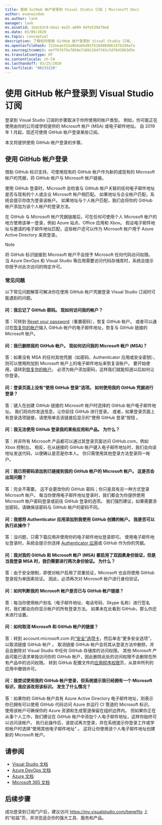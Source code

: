 ```yaml
---
title: 使用 GitHub 帐户登录到 Visual Studio 订阅 | Microsoft Docs
author: evanwindom
ms.author: lank
manager: lank
ms.assetid: 1bdcb3c9-bba1-4e25-a609-9d7e539d78e0
ms.date: 03/09/2020
ms.topic: conceptual
description: 了解如何使用 GitHub 帐户登录到 Visual Studio 订阅。
ms.openlocfilehash: 722eeae315a8b4a6bd93fb1048846b147b294afa
ms.sourcegitcommit: eeff6f675e7850e718911647343c5df642063d5e
ms.translationtype: HT
ms.contentlocale: zh-CN
ms.lasthandoff: 03/25/2020
ms.locfileid: "80233228"
---
```

# <a name="signing-in-to-visual-studio-subscriptions-with-your-github-account"></a>使用 GitHub 帐户登录到 Visual Studio 订阅 

登录到 Visual Studio 订阅的步骤取决于你所使用的帐户类型。 例如，你可能正在使用由你的公司或学校提供的 Microsoft 帐户 (MSA) 或电子邮件地址。 自 2019 年 1 月起，现还可使用 GitHub 帐户登录某些订阅。 

本文将提供使用 GitHub 帐户登录的步骤。

## <a name="signing-in-with-your-github-account"></a>使用 GitHub 帐户登录

借助 GitHub 标识支持，可使用现有的 GitHub 帐户作为新的或现有的 Microsoft 帐户的凭据，将 GitHub 帐户与 Microsoft 帐户链接。 

使用 GitHub 登录时，Microsoft 会检查与 GitHub 帐户关联的任何电子邮件地址是否与现有的个人或企业 Microsoft 帐户相匹配。 如果地址与企业帐户匹配，系统会提示你改为登录该帐户。 如果地址与个人帐户匹配，我们会将你的 GitHub 帐户添加为该个人帐户的登录方法。

在 GitHub 与 Microsoft 帐户凭据链接后，可在任何可使用个人 Microsoft 帐户的地方使用该单一登录，例如 Azure 站点、Office 应用和 Xbox。 假设电子邮件地址与邀请的电子邮件地址匹配，这些帐户还可以作为 Microsoft 帐户用于 Azure Active Directory 来宾登录。

> [!NOTE]
> 将 GitHub 标识链接到 Microsoft 帐户不会授予 Microsoft 任何代码访问权限。 当 Azure DevOps 和 Visual Studio 等应用需要访问代码存储库时，系统会提示你授予对此次访问的特定许可。 

### <a name="frequently-asked-questions"></a>常见问题
以下常见问题解答可解决你在使用 GitHub 帐户凭据登录 Visual Studio 订阅时可能遇到的问题。

#### <a name="q-i-forgot-my-github-password--how-can-i-access-my-account-now"></a>问：我忘记了 GitHub 密码。  现如何访问我的帐户？
答：可转到 [Reset your password](https://github.com/password_reset)（重置密码），恢复 GitHub 帐户。 或者可以通过在[恢复你的帐户](https://account.live.com/password/reset)输入 GitHub 帐户的电子邮件地址，恢复与 GitHub 链接的 Microsoft 帐户。

#### <a name="q-i-deleted-my-github-account--how-can-i-access-my-microsoft-account-msa-now"></a>问：我已删除我的 GitHub 帐户。  现如何访问我的 Microsoft 帐户 (MSA)？
答：如果没有 MSA 的任何其他凭据（如密码、Authenticator 应用或安全密钥），则可以使用附加到 Microsoft 帐户上的电子邮件地址来恢复该帐户。 要开始使用，请转到[恢复你的帐户](https://account.live.com/password/reset)。 必须为帐户添加密码，这样我们就能知道以后如何让你登录。 

#### <a name="q-theres-no-sign-in-with-github-option-on-the-sign-in-page--how-can-i-use-my-github-credentials-to-sign-in"></a>问：登录页面上没有“使用 GitHub 登录”选项。  如何使用我的 GitHub 凭据进行登录？
答：键入在创建 GitHub 链接的 Microsoft 帐户时选择的 GitHub 帐户电子邮件地址。 我们将向你发送信息，让你前往 GitHub 进行登录。 或者，如果登录页面上有登录选项链接，请使用单击该链接后显示的“使用 GitHub 登录”按钮  。 

#### <a name="q-i-cant-sign-in-to-some-of-my-apps-and-products-with-github--why"></a>问：我无法使用 GitHub 登录我的某些应用和产品。  为什么？
答：并非所有 Microsoft 产品都可以通过其登录页面访问 GitHub.com，例如 Xbox 控制台。 相反，在从链接的 GitHub 帐户键入电子邮件地址时，我们会向该地址发送代码，以便确认是否是你本人。 你只需使用其他登录方法登录同一帐户。 

#### <a name="q--ive-added-a-password-to-the-microsoft-account-i-have-linked-to-my-github-account--will-that-cause-a-problem"></a>问：我已将密码添加到已链接到我的 GitHub 帐户的 Microsoft 帐户。  这是否会出现问题？
答：完全不需要。 这不会更改你的 GitHub 密码；你只是具有另一种方式登录 Microsoft 帐户。 每当你使用电子邮件地址登录时，我们都会为你提供使用 Microsoft 帐户密码登录或前往 GitHub 登录的选项。 我们强烈建议，如果需要添加密码，请确保该密码与 GitHub 帐户的密码不同。

#### <a name="q-i-want-to-add-the-authenticator-app-to-the-account-i-created-using-github--can-i-do-that"></a>问：我想将 Authenticator 应用添加到我使用 GitHub 创建的帐户。  我是否可以执行此操作？
答：没问题，只需下载应用并使用你的电子邮件地址登录即可。 使用电子邮件地址登录时，系统会提示你选择 [Authenticator 应用](https://www.microsoft.com/p/microsoft-authenticator/9nblgggzmcj6)或 GitHub 作为你的凭据。

#### <a name="q-ive-enabled-two-factor-authentication-on-both-my-github-and-microsoft-accounts-msa-but-when-i-sign-in-to-my-msa-im-still-asked-to-authenticate-twice--why"></a>问：我对我的 GitHub 和 Microsoft 帐户 (MSA) 都启用了双因素身份验证，但是当我登录 MSA 时，我仍需要进行两次身份验证。  为什么？
答：由于安全限制，即使对帐户启用了双重验证，Microsoft 也会将使用 GitHub 登录视为单因素验证。 因此，必须再次对 Microsoft 帐户进行身份验证。 

#### <a name="q--how-can-i-tell-if-my-microsoft-account-and-github-accounts-are-linked"></a>问：如何判断我的 Microsoft 帐户是否已与 GitHub 帐户链接？
答：每当你使用帐户别名（电子邮件地址、电话号码、Skype 名称）进行签名时，我们都会向你显示帐户的所有登录方法。 如果未在此看到 GitHub，那么你还未进行设置。

#### <a name="q--how-can-i-unlink-my-microsoft-and-github-accounts"></a>问：如何取消 Microsoft 和 GitHub 帐户的链接？ 
答：转到 account.microsoft.com 的[“安全”选项卡](https://account.microsoft.com/security)，然后单击“更多安全选项”，以取消链接 GitHub 帐户  。 取消链接 GitHub 帐户会将其从登录方法中删除，并且会删除对 Visual Studio 中任何 GitHub 存储库的访问权限。 其他 Microsoft 产品可能已请求单独访问你的 GitHub 帐户，因此删除此处的访问权限不会删除在所有产品中的访问权限。 转到 GitHub 配置文件的[应用程序权限](https://github.com/settings/applications)页，从其中所列的应用中撤销许可。

#### <a name="q--i-try-to-use-my-github-account-to-sign-in-but-im-prompted-that-i-already-have-a-microsoft-identity-that-i-should-use-instead--whats-happening"></a>问：我尝试使用我的 GitHub 帐户登录，但系统提示我已经拥有一个 Microsoft 标识，我应该改用该标识。  发生了什么情况？
答：如果你的 GitHub 帐户具有 Azure Active Directory 电子邮件地址，则表示你已拥有可以使用 GitHub 代码访问 Azure 并运行 CI 管道的 Microsoft 标识。 使用该帐户可确保你的 Azure 资源和生成管道保留在组织边界内。 但如果你正在从事个人工作，我们建议在 GitHub 帐户中添加个人电子邮件地址，这样你始终可以访问该帐户。 执行此操作后，请尝试再次登录，并在系统提示你登录工作或学校帐户时选择“使用其他电子邮件地址”  。 这将让你使用该个人电子邮件地址创建新的 Microsoft 帐户。

## <a name="see-also"></a>请参阅
- [Visual Studio 文档](https://docs.microsoft.com/visualstudio/)
- [Azure DevOps 文档](https://docs.microsoft.com/azure/devops/)
- [Azure 文档](https://docs.microsoft.com/azure/)
- [Microsoft 365 文档](https://docs.microsoft.com/microsoft-365/)

## <a name="next-steps"></a>后续步骤
成功登录到订阅门户后，建议访问 https://my.visualstudio.com/benefits 上的“权益”页，并浏览适合你的强大工具、服务和产品。  
